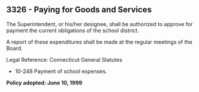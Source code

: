 ## 3326 - Paying for Goods and Services

The Superintendent, or his/her designee, shall be authorized to approve for payment the current obligations of the school district.

A report of these expenditures shall be made at the regular meetings of the Board.

Legal Reference:  Connecticut General Statutes

* 10-248 Payment of school expenses.

**Policy adopted:  June 10, 1999**
